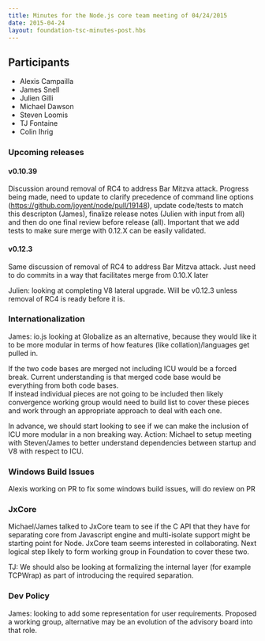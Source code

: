```yaml
---
title: Minutes for the Node.js core team meeting of 04/24/2015
date: 2015-04-24
layout: foundation-tsc-minutes-post.hbs
---
```


## Participants

* Alexis Campailla
* James Snell
* Julien Gilli
* Michael Dawson
* Steven Loomis
* TJ Fontaine
* Colin Ihrig

### Upcoming releases

#### v0.10.39

Discussion around removal of RC4 to address Bar Mitzva attack.  Progress
being made, need to update to clarify precedence of command line 
options (https://github.com/joyent/node/pull/19148), update code/tests to 
match this descripton (James), finalize release notes (Julien with input from all) 
and then do one final review before release (all).   Important that we add
tests to make sure merge with 0.12.X can be easily validated.

#### v0.12.3

Same discussion of removal of RC4 to address Bar Mitzva attack.  Just need
to do commits in a way that facilitates merge from 0.10.X later

Julien: looking at completing V8 lateral upgrade.  Will be v0.12.3 unless
removal of RC4 is ready before it is.

### Internationalization

James: io.js looking at Globalize as an alternative, because they would like
it to be more modular in terms of how features (like collation)/languages get pulled in.

If the two code bases are merged not including ICU would be a forced break.  Current
understanding is that merged code base would be everything from both code bases.  
If instead individual pieces are not going to be included then likely convergence working 
group would need to build list to cover these pieces and work through an appropriate
approach to deal with each one. 

In advance, we should start looking to see if we can make the inclusion of ICU more
modular in a non breaking way.  Action: Michael to setup meeting with Steven/James
to better understand dependencies between startup and V8 with respect to ICU.

### Windows Build Issues

Alexis working on PR to fix some windows build issues, will do review on PR

### JxCore

Michael/James talked to JxCore team to see if the C API that they have for separating
core from Javascript engine and multi-isolate support might be starting point
for Node.  JxCore team seems interested in collaborating.  Next logical step
likely to form working group in Foundation to cover these two. 

TJ: We should also be looking at formalizing the internal layer (for example 
TCPWrap) as part of introducing the required separation.

### Dev Policy

James: looking to add some representation for user requirements. Proposed a working
group, alternative may be an evolution of the advisory board into that role.


